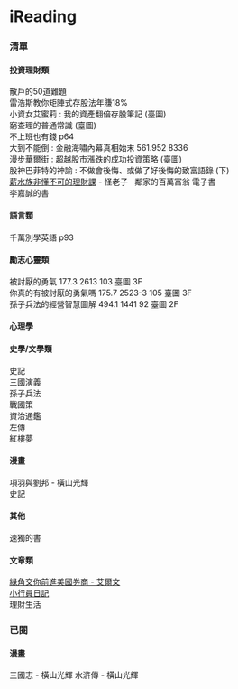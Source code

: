 # iReading

### 清單

#### 投資理財類
散戶的50道難題  
雷浩斯教你矩陣式存股法年賺18%  
小資女艾蜜莉 : 我的資產翻倍存股筆記 (臺圖)  
窮查理的普通常識 (臺圖)  
不上班也有錢 p64  
大到不能倒 : 金融海嘯內幕真相始末 561.952 8336  
漫步華爾街 : 超越股市漲跌的成功投資策略 (臺圖)  
股神巴菲特的神諭 : 不做會後悔、或做了好後悔的致富語錄 (下)  
[薪水族非懂不可的理財課](http://www.books.com.tw/products/0010633063) - 怪老子   
鄰家的百萬富翁 電子書  
李嘉誠的書  

#### 語言類
千萬別學英語 p93  

#### 勵志心靈類
被討厭的勇氣	177.3 2613 103 臺圖 3F  
你真的有被討厭的勇氣嗎	175.7 2523-3 105 臺圖 3F  
孫子兵法的經營智慧圖解	494.1 1441 92	臺圖 2F  

#### 心理學

#### 史學/文學類
史記  
三國演義  
孫子兵法  
戰國策  
資治通鑑  
左傳  
紅樓夢  

#### 漫畫
項羽與劉邦 - 橫山光輝  
史記  

#### 其他
速獨的書  

#### 文章類
[綠角交你前進美國券商 - 艾爾文]( http://blog.17rich.com/%E7%B6%A0%E8%A7%92%E6%95%99%E4%BD%A0%E5%89%8D%E9%80%B2%E7%BE%8E%E5%9C%8B%E5%88%B8%E5%95%86%E5%BF%83%E5%BE%97%E6%95%B4%E7%90%86.html)  
[小行員日記](小行員日記.md)  
理財生活

### 已閱

#### 漫畫
三國志 - 橫山光輝
水滸傳 - 橫山光輝
